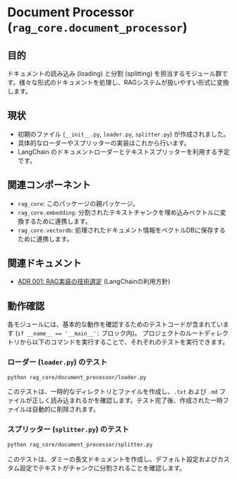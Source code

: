 # Document Processor (`rag_core.document_processor`)

## 目的

ドキュメントの読み込み (loading) と分割 (splitting) を担当するモジュール群です。様々な形式のドキュメントを処理し、RAGシステムが扱いやすい形式に変換します。

## 現状

-   初期のファイル (`__init__.py`, `loader.py`, `splitter.py`) が作成されました。
-   具体的なローダーやスプリッターの実装はこれから行います。
-   LangChain のドキュメントローダーとテキストスプリッターを利用する予定です。

## 関連コンポーネント

-   `rag_core`: このパッケージの親パッケージ。
-   `rag_core.embedding`: 分割されたテキストチャンクを埋め込みベクトルに変換するために連携します。
-   `rag_core.vectordb`: 処理されたドキュメント情報をベクトルDBに保存するために連携します。

## 関連ドキュメント

-   [ADR 001: RAG実装の技術選定](../../../docs/ADR/001-RAG実装の技術選定.md) (LangChainの利用方針)

## 動作確認

各モジュールには、基本的な動作を確認するためのテストコードが含まれています (`if __name__ == '__main__':` ブロック内)。
プロジェクトのルートディレクトリから以下のコマンドを実行することで、それぞれのテストを実行できます。

### ローダー (`loader.py`) のテスト

```bash
python rag_core/document_processor/loader.py
```

このテストは、一時的なディレクトリとファイルを作成し、`.txt` および `.md` ファイルが正しく読み込まれるかを確認します。テスト完了後、作成された一時ファイルは自動的に削除されます。

### スプリッター (`splitter.py`) のテスト

```bash
python rag_core/document_processor/splitter.py
```

このテストは、ダミーの長文ドキュメントを作成し、デフォルト設定およびカスタム設定でテキストがチャンクに分割されることを確認します。
